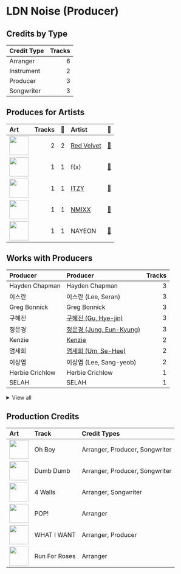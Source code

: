# LDN Noise (Producer)

## Credits by Type

| Credit Type | Tracks |
|:---|---:|
| Arranger | 6 |
| Instrument | 2 |
| Producer | 3 |
| Songwriter | 3 |

## Produces for Artists

| Art | Tracks | 💚 | Artist | 🔗 |
|:---|---:|---:|:---|:---|
| <img src="https://i.scdn.co/image/ab6761610000e5eb7719f0625a2fa078a60c85cd" alt="" width="50" /> | 2 | 2 | [Red Velvet](../../artists/red_velvet/overview.md) | [🔗](https://open.spotify.com/artist/1z4g3DjTBBZKhvAroFlhOM) |
| <img src="https://i.scdn.co/image/ab6761610000e5ebe0cc2045ff4e90d12df91cc3" alt="" width="50" /> | 1 | 1 | f(x) | [🔗](https://open.spotify.com/artist/3wRA5UYoo08BBKJnzyKkpF) |
| <img src="https://i.scdn.co/image/ab6761610000e5ebb0e2700dbc17b43328038f7a" alt="" width="50" /> | 1 | 1 | [ITZY](../../artists/itzy/overview.md) | [🔗](https://open.spotify.com/artist/2KC9Qb60EaY0kW4eH68vr3) |
| <img src="https://i.scdn.co/image/ab6761610000e5eb1edc72b57c227d48e28888b1" alt="" width="50" /> | 1 | 1 | [NMIXX](../../artists/nmixx/overview.md) | [🔗](https://open.spotify.com/artist/28ot3wh4oNmoFOdVajibBl) |
| <img src="https://i.scdn.co/image/ab6761610000e5ebc6b06646a678916fab69b37e" alt="" width="50" /> | 1 | 1 | NAYEON | [🔗](https://open.spotify.com/artist/1VwDG9aBflQupaFNjUru9A) |

## Works with Producers

| Producer | Producer | Tracks |
|:---|:---|---:|
| Hayden Chapman | Hayden Chapman | 3 |
| 이스란 | 이스란 (Lee, Seran) | 3 |
| Greg Bonnick | Greg Bonnick | 3 |
| 구혜진 | [구혜진 (Gu, Hye-jin)](../구혜진_(gu,_hye-jin)/overview.md) | 3 |
| 정은경 | [정은경 (Jung, Eun-Kyung)](../정은경_(jung,_eun-kyung)/overview.md) | 3 |
| Kenzie | [Kenzie](../kenzie/overview.md) | 2 |
| 엄세희 | [엄세희 (Um, Se-Hee)](../엄세희_(um,_se-hee)/overview.md) | 2 |
| 이상엽 | 이상엽 (Lee, Sang-yeob) | 2 |
| Herbie Crichlow | Herbie Crichlow | 1 |
| SELAH | SELAH | 1 |


<details>
<summary>View all</summary>

| Producer | Producer | Tracks |
|:---|:---|---:|
| Karin Wilhemina Eurenius | Karin Wilhemina Eurenius | 1 |
| 서지음 | [서지음 (Seo, Ji Eum)](../서지음_(seo,_ji_eum)/overview.md) | 1 |
| Jin Choi | Jin Choi | 1 |
| 김규영 | 김규영 (Kim, Kyu-young) | 1 |
| Ellen Berg Tollbom | Ellen Berg Tollbom | 1 |
| Tayla Parx | Tayla Parx | 1 |
| Taet Chesterton | Taet Chesterton | 1 |
| 강영현 | 강영현 (Kang, Young-hyun) | 1 |
| Tay Jasper | Tay Jasper | 1 |
| 김영현 | 김영현 (Kim, Young-hyun) | 1 |
| Frankie Day | Frankie Day | 1 |
| 서은일 | 서은일 (Seo, Eun-il) | 1 |
| 정의석 | 정의석 (Jung, Euisuk) | 1 |
| Ayushy | Ayushy | 1 |
| 심은지 | [심은지 (Sim, Eunjee)](../심은지_(sim,_eunjee)/overview.md) | 1 |
| 구종필 | [구종필 (Koo, Jong-Pil)](../구종필_(koo,_jong-pil)/overview.md) | 1 |
| 임홍진 | 임홍진 (Im, Hong-Jin) | 1 |
| Kriz | [Kriz](../kriz/overview.md) | 1 |
| 구태우 | 구태우 (Gutaeu) | 1 |
| 이지홍 | 이지홍 (Lee, Ji-hong) | 1 |
| 초이 | 초이 (Choi) | 1 |
| 김진환 | 김진환 (Kim, Jin Hwan) | 1 |
| Danny Shah | Danny Shah | 1 |
| Lauren Dyson | Lauren Dyson | 1 |
| 김동현 | 김동현 (Kim, Dong-hyun) | 1 |
| Adrian McKinnon | Adrian McKinnon | 1 |
| Ryan S. Jhun | [Ryan S. Jhun](../ryan_s__jhun/overview.md) | 1 |
| 새봄 | 새봄 (Sae Bom) | 1 |
| Tony Maserati | [Tony Maserati](../tony_maserati/overview.md) | 1 |
| Deanna | Deanna | 1 |
| 이태섭 | [이태섭 (Lee, Tae-Sub)](../이태섭_(lee,_tae-sub)/overview.md) | 1 |
| 김철순 | 김철순 (Kim, Chul-Soon) | 1 |

</details>


## Production Credits

| Art | Track | Credit Types |
|:---|:---|:---|
| <img src="https://i.scdn.co/image/ab67616d0000b27371a70331062453ece06f8b79" alt="" width="50" /> | Oh Boy | Arranger, Producer, Songwriter |
| <img src="https://i.scdn.co/image/ab67616d0000b27371a70331062453ece06f8b79" alt="" width="50" /> | Dumb Dumb | Arranger, Producer, Songwriter |
| <img src="https://i.scdn.co/image/ab67616d0000b273b6baf420e67f45971ca0d216" alt="" width="50" /> | 4 Walls | Arranger, Songwriter |
| <img src="https://i.scdn.co/image/ab67616d0000b2735fb4a9cfbeb3b7beb337ed02" alt="" width="50" /> | POP! | Arranger |
| <img src="https://i.scdn.co/image/ab67616d0000b273e61bca92e4a64e50ee44a009" alt="" width="50" /> | WHAT I WANT | Arranger, Producer |
| <img src="https://i.scdn.co/image/ab67616d0000b27381d97a31253b898bc4149195" alt="" width="50" /> | Run For Roses | Arranger |